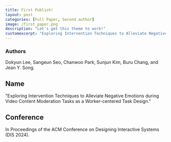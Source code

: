 ```yaml
---
title: First Publish!
layout: post
categories: [Full Paper, Second author]
image: /first_paper.png
description: "Let's get this theme to work!"
customexcerpt: "Exploring Intervention Techniques to Alleviate Negative Emotions during Video Content Moderation Tasks as a Worker-centered Task Design."
---
```


### Authors
Dokyun Lee, Sangeun Seo, Chanwoo Park, Sunjun Kim, Buru Chang, and Jean Y. Song.

## Name
"Exploring Intervention Techniques to Alleviate Negative Emotions during Video Content Moderation Tasks as a Worker-centered Task Design." 

## Conference
In Proceedings of the ACM Conference on Designing Interactive Systems (DIS 2024).
